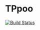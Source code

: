 # TPpoo
[![Build Status](https://travis-ci.com/bouvetb/TPpoo.svg?branch=master)](https://travis-ci.com/bouvetb/TPpoo)
